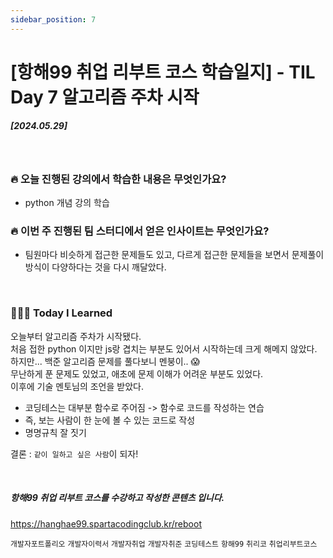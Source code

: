 ```yaml
---
sidebar_position: 7
---
```


# [항해99 취업 리부트 코스 학습일지] - TIL Day 7 알고리즘 주차 시작 


##### [2024.05.29]

<br/>


### 🔥 오늘 진행된 강의에서 학습한 내용은 무엇인가요?
- python 개념 강의 학습

### 🔥 이번 주 진행된 팀 스터디에서 얻은 인사이트는 무엇인가요?
- 팀원마다 비슷하게 접근한 문제들도 있고, 다르게 접근한 문제들을 보면서 문제풀이방식이 다양하다는 것을 다시 깨달았다.<br/>

<br/>


### 👩🏻‍💻 Today I Learned
오늘부터 알고리즘 주차가 시작됐다.<br/>
처음 접한 python 이지만 js랑 겹치는 부분도 있어서 시작하는데 크게 해메지 않았다.<br/>
하지만... 백준 알고리즘 문제를 풀다보니 멘붕이.. 😱 <br/> 무난하게 푼 문제도 있었고, 애초에 문제 이해가 어려운 부분도 있었다.
<br/>
이후에 기술 멘토님의 조언을 받았다.
- 코딩테스는 대부분 함수로 주어짐 ->  함수로 코드를 작성하는 연습
- 즉, 보는 사람이 한 눈에 볼 수 있는 코드로 작성
- 명명규칙 잘 짓기
  
결론 : ```같이 일하고 싶은 사람```이 되자! 



<br/>

##### 항해99 취업 리부트 코스를 수강하고 작성한 콘텐츠 입니다.
https://hanghae99.spartacodingclub.kr/reboot


```개발자포트폴리오``` ```개발자이력서``` ```개발자취업``` ```개발자취준``` ```코딩테스트``` ```항해99``` ```취리코``` ```취업리부트코스```